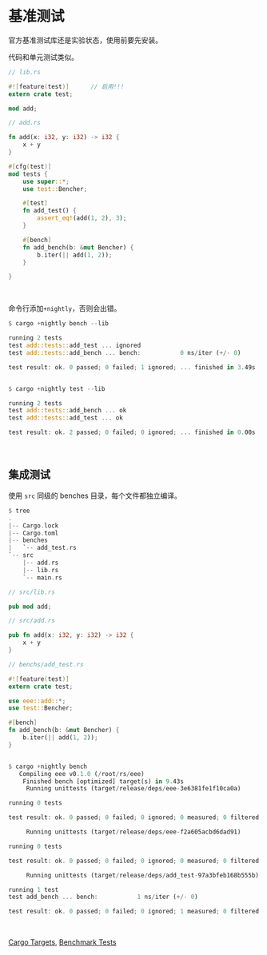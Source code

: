 # 基准测试

官方基准测试库还是实验状态，使用前要先安装。

代码和单元测试类似。

```rust
// lib.rs

#![feature(test)]      // 启用!!!
extern crate test;

mod add;
```

```rust
// add.rs

fn add(x: i32, y: i32) -> i32 {
    x + y
}

#[cfg(test)]
mod tests {
    use super::*;
    use test::Bencher;

    #[test]
    fn add_test() {
        assert_eq!(add(1, 2), 3);
    }

    #[bench]
    fn add_bench(b: &mut Bencher) {
        b.iter(|| add(1, 2));
    }

}
```

&nbsp;

命令行添加`+nightly`，否则会出错。

```rust
$ cargo +nightly bench --lib

running 2 tests
test add::tests::add_test ... ignored
test add::tests::add_bench ... bench:           0 ns/iter (+/- 0)

test result: ok. 0 passed; 0 failed; 1 ignored; ... finished in 3.49s


$ cargo +nightly test --lib

running 2 tests
test add::tests::add_bench ... ok
test add::tests::add_test ... ok

test result: ok. 2 passed; 0 failed; 0 ignored; ... finished in 0.00s
```

&nbsp;

## 集成测试

使用 `src` 同级的 benches 目录，每个文件都独立编译。

```rust
$ tree
.
|-- Cargo.lock
|-- Cargo.toml
|-- benches
|   `-- add_test.rs
`-- src
    |-- add.rs
    |-- lib.rs
    `-- main.rs
```

```rust
// src/lib.rs

pub mod add;
```

```rust
// src/add.rs

pub fn add(x: i32, y: i32) -> i32 {
    x + y
}
```

```rust
// benchs/add_test.rs

#![feature(test)]
extern crate test;

use eee::add::*;
use test::Bencher;

#[bench]
fn add_bench(b: &mut Bencher) {
    b.iter(|| add(1, 2));
}
```

```rust

$ cargo +nightly bench
   Compiling eee v0.1.0 (/root/rs/eee)
    Finished bench [optimized] target(s) in 9.43s
     Running unittests (target/release/deps/eee-3e6381fe1f10ca0a)

running 0 tests

test result: ok. 0 passed; 0 failed; 0 ignored; 0 measured; 0 filtered out; finished in 0.00s

     Running unittests (target/release/deps/eee-f2a605acbd6dad91)

running 0 tests

test result: ok. 0 passed; 0 failed; 0 ignored; 0 measured; 0 filtered out; finished in 0.00s

     Running unittests (target/release/deps/add_test-97a3bfeb168b555b)

running 1 test
test add_bench ... bench:           1 ns/iter (+/- 0)

test result: ok. 0 passed; 0 failed; 0 ignored; 1 measured; 0 filtered out; finished in 0.75s
```

&nbsp;

[Cargo Targets](https://doc.rust-lang.org/cargo/reference/cargo-targets.html), [Benchmark Tests](https://doc.rust-lang.org/1.7.0/book/benchmark-tests.html)